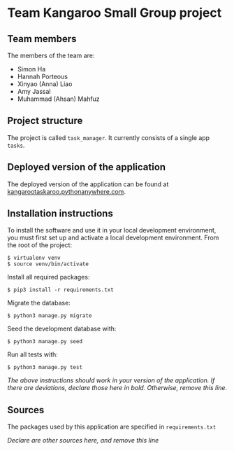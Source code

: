 # Team Kangaroo Small Group project

## Team members
The members of the team are:
-   Simon Ha
-   Hannah Porteous
-   Xinyao (Anna) Liao
-   Amy Jassal 
-   Muhammad (Ahsan) Mahfuz

## Project structure
The project is called `task_manager`.  It currently consists of a single app `tasks`.

## Deployed version of the application
The deployed version of the application can be found at [kangarootaskaroo.pythonanywhere.com](kangarootaskaroo.pythonanywhere.com).

## Installation instructions
To install the software and use it in your local development environment, you must first set up and activate a local development environment.  From the root of the project:

```
$ virtualenv venv
$ source venv/bin/activate
```

Install all required packages:

```
$ pip3 install -r requirements.txt
```

Migrate the database:

```
$ python3 manage.py migrate
```

Seed the development database with:

```
$ python3 manage.py seed
```

Run all tests with:
```
$ python3 manage.py test
```

*The above instructions should work in your version of the application.  If there are deviations, declare those here in bold.  Otherwise, remove this line.*

## Sources
The packages used by this application are specified in `requirements.txt`

*Declare are other sources here, and remove this line*
